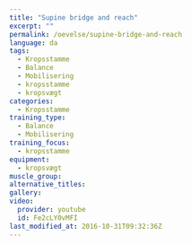 ```yaml
---
title: "Supine bridge and reach"
excerpt: ""
permalink: /oevelse/supine-bridge-and-reach
language: da
tags:
  - Kropsstamme
  - Balance
  - Mobilisering
  - kropsstamme
  - kropsvægt
categories:
  - Kropsstamme
training_type: 
  - Balance
  - Mobilisering
training_focus: 
  - kropsstamme
equipment:
  - kropsvægt
muscle_group:
alternative_titles:
gallery:
video:
  provider: youtube
  id: Fe2cLY0vMFI
last_modified_at: 2016-10-31T09:32:36Z
---
```



